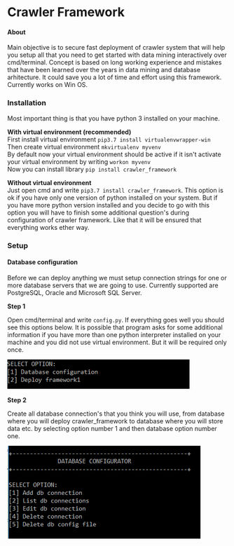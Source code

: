 # Crawler Framework
#### About
Main objective is to secure fast deployment of crawler system that will help you setup all that you need to 
get started with data mining interactively over cmd/terminal.
Concept is based on long working experience and mistakes that have been learned over the years in data mining 
and database arhitecture. It could save you a lot of time and effort using this framework.
Currently works on Win OS.

### Installation
Most important thing is that you have python 3 installed on your machine. 

**With virtual environment (recommended)**<br>
First install virtual environment ```pip3.7 install virtualenvwrapper-win``` <br>
Then create virtual environment ```mkvirtualenv myvenv``` <br>
By default now your virtual environment should be active if it isn't activate your virtual 
environment by writing ```workon myvenv```  <br>
Now you can install library  ```pip install crawler_framework```

**Without virtual environment**<br>
Just open cmd and write ```pip3.7 install crawler_framework```. This option is ok if you have only one version 
of python installed on your system. But if you have more python version installed and you decide to go with this 
option you will have to finish some additional question's during configuration of crawler framework. 
Like that it will be ensured that everything works ether way.

### Setup
#### Database configuration
Before we can deploy anything we must setup connection strings for one or more database 
servers that we are going to use.
Currently supported are PostgreSQL, Oracle and Microsoft SQL Server.


**Step 1**

Open cmd/terminal and write  ```config.py```. If everything goes well you should see this options below. 
It is possible that program asks for some additional information if you have more than one python interpreter 
installed on your machine and you did not use virtual environment. But it will be required only once.

![dbconfig](https://raw.githubusercontent.com/DraganMatesic/crawler_framework/master/images/config.PNG)

**Step 2**

Create all database connection's that you think you will use, from database where you will deploy crawler_framework 
to database where you will store data etc. by selecting option number 1 and then database option number one.

![dbconfig](https://raw.githubusercontent.com/DraganMatesic/crawler_framework/master/images/dbconfig.PNG)

